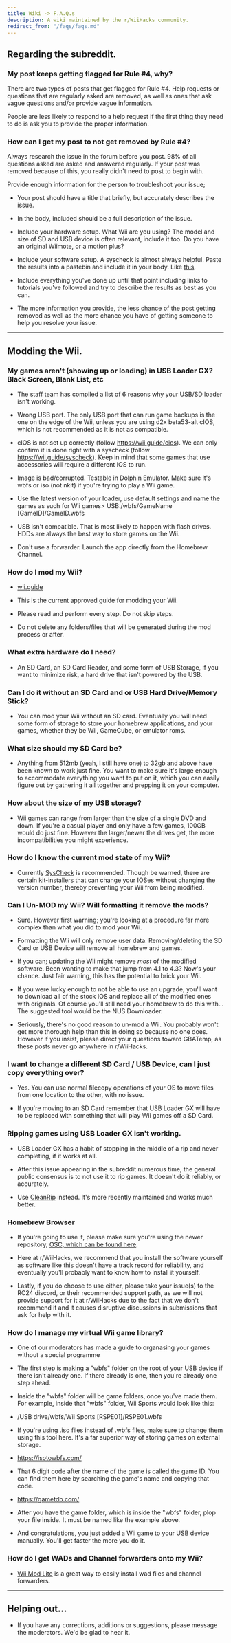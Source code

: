 ```yaml
---
title: Wiki -> F.A.Q.s
description: A wiki maintained by the r/WiiHacks community.
redirect_from: "/faqs/faqs.md"
---
```


## Regarding the subreddit.

### My post keeps getting flagged for Rule #4, why?

  There are two types of posts that get flagged for Rule #4. Help requests or questions that are regularly asked are removed, as well as ones that ask vague questions and/or provide vague information.

  People are less likely to respond to a help request if the first thing they need to do is ask you to provide the proper information.

### How can I get my post to not get removed by Rule #4?

  Always research the issue in the forum before you post. 98% of all questions asked are asked and answered regularly. If your post was removed because of this, you really didn't need to post to begin with.

  Provide enough information for the person to troubleshoot your issue;

  * Your post should have a title that briefly, but accurately describes the issue.
  
  * In the body, included should be a full description of the issue.
  
  * Include your hardware setup. What Wii are you using? The model and size of SD and USB device is often relevant, include it too. Do you have an original Wiimote, or a motion plus?
  
  * Include your software setup. A syscheck is almost always helpful. Paste the results into a pastebin and include it in your body. Like [this](https://pastebin.com/agpxtvXz).
  
  * Include everything you've done up until that point including links to tutorials you've followed and try to describe the results as best as you can.
  
  * The more information you provide, the less chance of the post getting removed as well as the more chance you have of getting someone to help you resolve your issue.

----

## Modding the Wii.

### My games aren't (showing up or loading) in USB Loader GX? Black Screen, Blank List, etc

  * The staff team has compiled a list of 6 reasons why your USB/SD loader isn't working.

  * Wrong USB port. The only USB port that can run game backups is the one on the edge of the Wii, unless you are using d2x beta53-alt cIOS, which is not recommended as it is not as compatible.

  * cIOS is not set up correctly (follow https://wii.guide/cios). We can only confirm it is done right with a syscheck (follow https://wii.guide/syscheck). Keep in mind that some games that use accessories will require a different IOS to run.

  * Image is bad/corrupted. Testable in Dolphin Emulator. Make sure it's wbfs or iso (not nkit) if you're trying to play a Wii game.

  * Use the latest version of your loader, use default settings and name the games as such for Wii games> USB:/wbfs/GameName [GameID]/GameID.wbfs

  * USB isn't compatible. That is most likely to happen with flash drives. HDDs are always the best way to store games on the Wii.

  * Don't use a forwarder. Launch the app directly from the Homebrew Channel.

### How do I mod my Wii?

  * [wii.guide](https://wii.guide/)

  * This is the current approved guide for modding your Wii.

  * Please read and perform every step. Do not skip steps.

  * Do not delete any folders/files that will be generated during the mod process or after.


### What extra hardware do I need?

  * An SD Card, an SD Card Reader, and some form of USB Storage, if you want to minimize risk, a hard drive that isn't powered by the USB.


### Can I do it without an SD Card and or USB Hard Drive/Memory Stick?

  * You can mod your Wii without an SD card. Eventually you will need some form of storage to store your homebrew applications, and your games, whether they be Wii, GameCube, or emulator roms.

### What size should my SD Card be?

  * Anything from 512mb (yeah, I still have one) to 32gb and above have been known to work just fine. You want to make sure it's large enough to accommodate everything you want to put on it, which you can easily figure out by gathering it all together and prepping it on your computer.

### How about the size of my USB storage?

  * Wii games can range from larger than the size of a single DVD and down. If you're a casual player and only have a few games, 100GB would do just fine. However the larger/newer the drives get, the more incompatibilities you might experience.

### How do I know the current mod state of my Wii?

  * Currently [SysCheck](http://www.wii.guide/syscheck) is recommended. Though be warned, there are certain kit-installers that can change your IOSes without changing the version number, thereby preventing your Wii from being modified. 

### Can I Un-MOD my Wii? Will formatting it remove the mods?

  * Sure. However first warning; you're looking at a procedure far more complex than what you did to mod your Wii.

  * Formatting the Wii will only remove user data. Removing/deleting the SD Card or USB Device will remove all homebrew and games.

  * If you can; updating the Wii might remove *most* of the modified software. Been wanting to make that jump from 4.1 to 4.3? Now's your chance. Just fair warning, this has the potential to brick your Wii.

  * If you were lucky enough to not be able to use an upgrade, you'll want to download all of the stock IOS and replace all of the modified ones with originals. Of course you'll still need your homebrew to do this with... The suggested tool would be the NUS Downloader.

  * Seriously, there's no good reason to un-mod a Wii. You probably won't get more thorough help than this in doing so because no one does. However if you insist, please direct your questions toward GBATemp, as these posts never go anywhere in r/WiiHacks.

### I want to change a different SD Card / USB Device, can I just copy everything over?

  * Yes. You can use normal filecopy operations of your OS to move files from one location to the other, with no issue.
  
  * If you're moving to an SD Card remember that USB Loader GX will have to be replaced with something that will play Wii games off a SD Card.

### Ripping games using USB Loader GX isn't working.

  * USB Loader GX has a habit of stopping in the middle of a rip and never completing, if it works at all.

  * After this issue appearing in the subreddit numerous time, the general public consensus is to not use it to rip games. It doesn't do it reliably, or accurately.
  
  * Use [CleanRip](https://wii.guide/cleanrip) instead. It's more recently maintained and works much better.

### Homebrew Browser

  * If you're going to use it, please make sure you're using the newer repository, [OSC, which can be found here](https://oscwii.org).
  
  * Here at r/WiiHacks, we recommend that you install the software yourself as software like this doesn't have a track record for reliability, and eventually you'll probably want to know how to install it yourself.

  * Lastly, if you do choose to use either, please take your issue(s) to the RC24 discord, or their recommended support path, as we will not provide support for it at r/WiiHacks due to the fact that we don't recommend it and it causes disruptive discussions in submissions that ask for help with it.

### How do I manage my virtual Wii game library?

  * One of our moderators has made a guide to organasing your games without a special programme

  * The first step is making a "wbfs" folder on the root of your USB device if there isn't already one. If there already is one, then you're already one step ahead.

  * Inside the "wbfs" folder will be game folders, once you've made them. For example, inside that "wbfs" folder, Wii Sports would look like this:

  * /USB drive/wbfs/Wii Sports [RSPE01]/RSPE01.wbfs

  * If you're using .iso files instead of .wbfs files, make sure to change them using this tool here. It's a far superior way of storing games on external storage.

  * https://isotowbfs.com/

  * That 6 digit code after the name of the game is called the game ID. You can find them here by searching the game's name and copying that code.

  * https://gametdb.com/

  * After you have the game folder, which is inside the "wbfs" folder, plop your file inside. It must be named like the example above.

  * And congratulations, you just added a Wii game to your USB device manually. You'll get faster the more you do it.

### How do I get WADs and Channel forwarders onto my Wii?

  * [Wii Mod Lite](https://wii.guide/wiimodlite) is a great way to easily install wad files and channel forwarders.

----

## Helping out...

  * If you have any corrections, additions or suggestions, please message the moderators. We'd be glad to hear it.
